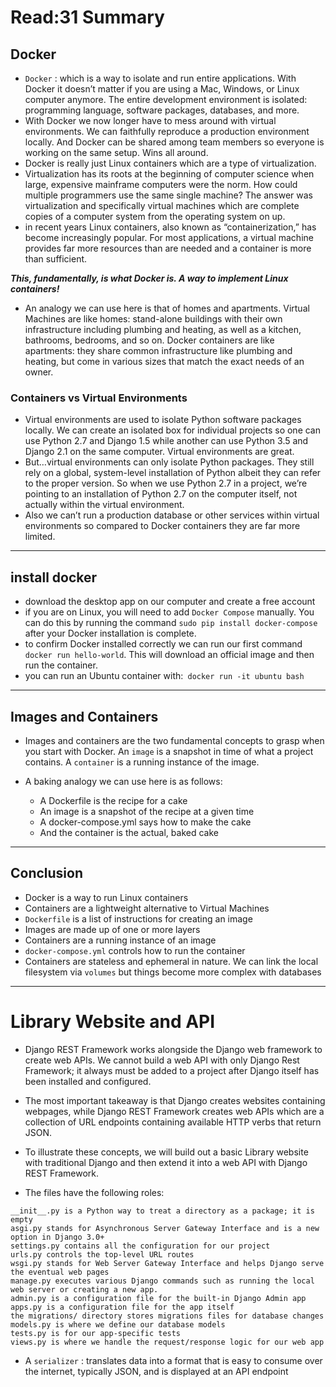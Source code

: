 # Read:31 Summary
## Docker
* `Docker` : which is a way to isolate and run entire applications. With Docker it doesn’t matter if you are using a
Mac, Windows, or Linux computer anymore. The entire development environment is isolated: programming language, software packages, databases, and more.
* With Docker we now longer have to mess around with virtual environments. We can faithfully reproduce a production environment locally. And Docker can 
be shared among team members so everyone is working on the same setup. Wins all around.
* Docker is really just Linux containers which are a type of virtualization.
* Virtualization has its roots at the beginning of computer science when large, expensive mainframe computers were the norm. How could multiple programmers
use the same single machine? The answer was virtualization and specifically virtual machines which are complete copies of a computer system from the operating system on up.
* in recent years Linux containers, also known as “containerization,” has become increasingly popular. For most applications, a virtual machine provides far more resources
than are needed and a container is more than sufficient.

***This, fundamentally, is what Docker is. A way to implement Linux containers!***

* An analogy we can use here is that of homes and apartments. Virtual Machines are like homes: stand-alone buildings with their own infrastructure including 
plumbing and heating, as well as a kitchen, bathrooms, bedrooms, and so on. Docker containers are like apartments: they share common infrastructure like plumbing 
and heating, but come in various sizes that match the exact needs of an owner.

### Containers vs Virtual Environments
* Virtual environments are used to isolate Python software packages locally. We can create an isolated box for individual projects so one can use Python 2.7 and 
Django 1.5 while another can use Python 3.5 and Django 2.1 on the same computer. Virtual environments are great.
* But…virtual environments can only isolate Python packages. They still rely on a global, system-level installation of Python albeit they can refer to the proper
version. So when we use Python 2.7 in a project, we’re pointing to an installation of Python 2.7 on the computer itself, not actually within the virtual environment.
* Also we can’t run a production database or other services within virtual environments so compared to Docker containers they are far more limited.

-------------------------------------------------------------------------------------------------------------------------------------------------------------------
## install docker 
* download the desktop app on our computer and create a free account
* if you are on Linux, you will need to add `Docker Compose` manually. You can do this by running the command `sudo pip install docker-compose`
after your Docker installation is complete.
* to confirm Docker installed correctly we can run our first command `docker run hello-world`. This will download an official image and then run the container.
* you can run an Ubuntu container with:` docker run -it ubuntu bash`
------------------------------------------------------------------------------------------------------------------------------------------------------------------
## Images and Containers
* Images and containers are the two fundamental concepts to grasp when you start with Docker. An `image` is a snapshot in time of what a project contains. A `container` 
is a running instance of the image.
* A baking analogy we can use here is as follows:

  * A Dockerfile is the recipe for a cake
  * An image is a snapshot of the recipe at a given time
  * A docker-compose.yml says how to make the cake
  * And the container is the actual, baked cake
-------------------------------------------------------------------------------------------------------------------------------------------------------------------
## Conclusion
* Docker is a way to run Linux containers
* Containers are a lightweight alternative to Virtual Machines
* `Dockerfile` is a list of instructions for creating an image
* Images are made up of one or more layers
* Containers are a running instance of an image
* `docker-compose.yml` controls how to run the container
* Containers are stateless and ephemeral in nature. We can link the local filesystem via `volumes` but things become more complex with databases 

-------------------------------------------------------------------------------------------------------------------------------------------------------------------
# Library Website and API
* Django REST Framework works alongside the Django web framework to create web APIs. We cannot build a web API with only Django Rest Framework; 
it always must be added to a project after Django itself has been installed and configured.
* The most important takeaway is that Django creates websites containing webpages, while Django REST Framework creates web APIs which are a 
collection of URL endpoints containing available HTTP verbs that return JSON.
* To illustrate these concepts, we will build out a basic Library website with traditional Django and then extend it into a web API with Django REST Framework.

* The files have the following roles:
```
__init__.py is a Python way to treat a directory as a package; it is empty
asgi.py stands for Asynchronous Server Gateway Interface and is a new option in Django 3.0+
settings.py contains all the configuration for our project
urls.py controls the top-level URL routes
wsgi.py stands for Web Server Gateway Interface and helps Django serve the eventual web pages
manage.py executes various Django commands such as running the local web server or creating a new app.
admin.py is a configuration file for the built-in Django Admin app
apps.py is a configuration file for the app itself
the migrations/ directory stores migrations files for database changes
models.py is where we define our database models
tests.py is for our app-specific tests
views.py is where we handle the request/response logic for our web app
```
* A `serializer` : translates data into a format that is easy to consume over the internet, typically JSON, and is displayed at an API endpoint






























